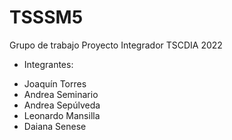 # TSSSM5
Grupo de trabajo Proyecto Integrador TSCDIA 2022

* Integrantes:
- Joaquín Torres
- Andrea Seminario
- Andrea Sepúlveda
- Leonardo Mansilla
- Daiana Senese
